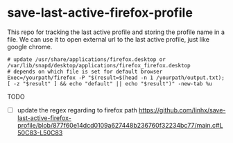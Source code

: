 # save-last-active-firefox-profile

This repo for tracking the last active profile and storing the profile name in a file.
We can use it to open external url to the last active profile, just like google chrome.

```shell
# update /usr/share/applications/firefox.desktop or /var/lib/snapd/desktop/applications/firefox_firefox.desktop
# depends on which file is set for default browser
Exec=/yourpath/firefox -P "$(result=$(head -n 1 /yourpath/output.txt); [ -z "$result" ] && echo "default" || echo "$result")" -new-tab %u
```
TODO
- [ ] update the regex regarding to firefox path https://github.com/linhx/save-last-active-firefox-profile/blob/877f60e14dcd0109a627448b236760f32234bc77/main.c#L50C83-L50C83

